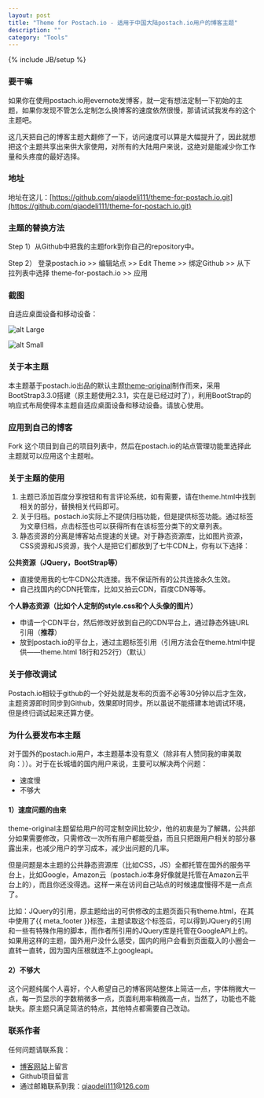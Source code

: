 ```yaml
---
layout: post
title: "Theme for Postach.io - 适用于中国大陆postach.io用户的博客主题"
description: ""
category: "Tools"
---
```

{% include JB/setup %}

### 要干嘛
如果你在使用postach.io用evernote发博客，就一定有想法定制一下初始的主题，如果你发现不管怎么定制怎么换博客的速度依然很慢，那请试试我发布的这个主题吧。

这几天把自己的博客主题大翻修了一下，访问速度可以算是大幅提升了，因此就想把这个主题共享出来供大家使用，对所有的大陆用户来说，这绝对是能减少你工作量和头疼度的最好选择。

<!-- more -->


### 地址
地址在这儿：[https://github.com/qiaodeli111/theme-for-postach.io.git](https://github.com/qiaodeli111/theme-for-postach.io.git)

### 主题的替换方法
Step 1）从Github中把我的主题fork到你自己的repository中。

Step 2）
登录postach.io >> 编辑站点 >> Edit Theme >> 绑定Github >> 从下拉列表中选择 theme-for-postach.io >> 应用

### 截图

自适应桌面设备和移动设备：

![alt Large](http://dellyqiao.qiniudn.com/2015/01/02/screenshot-s.png)

![alt Small](http://dellyqiao.qiniudn.com/2015/01/02/screenshot-l.png)



### 关于本主题

本主题基于postach.io出品的默认主题[theme-original](https://github.com/postachio/theme-original.git)制作而来，采用BootStrap3.3.0搭建（原主题使用2.3.1，实在是已经过时了），利用BootStrap的响应式布局使得本主题自适应桌面设备和移动设备。请放心使用。

### 应用到自己的博客

Fork 这个项目到自己的项目列表中，然后在postach.io的站点管理功能里选择此主题就可以应用这个主题啦。

### 关于主题的使用

1. 主题已添加百度分享按钮和有言评论系统，如有需要，请在theme.html中找到相关的部分，替换相关代码即可。
2. 关于归档。postach.io实际上不提供归档功能，但是提供标签功能。通过标签为文章归档，点击标签也可以获得所有在该标签分类下的文章列表。
3. 静态资源的分离是博客站点提速的关键。对于静态资源库，比如图片资源，CSS资源和JS资源，我个人是把它们都放到了七牛CDN上，你有以下选择：

**公共资源（JQuery，BootStrap等）**

- 直接使用我的七牛CDN公共连接。我不保证所有的公共连接永久生效。
- 自己找国内的CDN托管库，比如又拍云CDN，百度CDN等等。

**个人静态资源（比如个人定制的style.css和个人头像的图片）**

- 申请一个CDN平台，然后修改好放到自己的CDN平台上，通过静态外链URL引用（**推荐**）
- 放到postach.io的平台上，通过主题标签引用（引用方法会在theme.html中提供——theme.html 18行和252行）（默认）


### 关于修改调试

Postach.io相较于github的一个好处就是发布的页面不必等30分钟以后才生效，主题资源即时同步到Github，效果即时同步。所以虽说不能搭建本地调试环境，但是终归调试起来还算方便。

### 为什么要发布本主题

对于国外的postach.io用户，本主题基本没有意义（除非有人赞同我的审美取向：））。对于在长城墙的国内用户来说，主要可以解决两个问题：

- 速度慢
- 不够大


#### 1）速度问题的由来
theme-original主题留给用户的可定制空间比较少，他的初衷是为了解耦，公共部分如果需要修改，只需修改一次所有用户都能受益，而且只把跟用户相关的部分暴露出来，也减少用户的学习成本，减少出问题的几率。

但是问题是本主题的公共静态资源库（比如CSS，JS）全都托管在国外的服务平台上，比如Google，Amazon云（postach.io本身好像就是托管在Amazon云平台上的），而且你还没得选。这样一来在访问自己站点的时候速度慢得不是一点点了。

比如：JQuery的引用，原主题给出的可供修改的主题页面只有theme.html，在其中使用了{{ meta_footer }}标签，主题读取这个标签后，可以得到JQuery的引用和一些有特殊作用的脚本，而作者所引用的JQuery库是托管在GoogleAPI上的。如果用这样的主题，国外用户没什么感受，国内的用户会看到页面载入的小圈会一直转一直转，因为国内压根就连不上googleapi。

#### 2）不够大
这个问题纯属个人喜好，个人希望自己的博客网站整体上简洁一点，字体稍微大一点，每一页显示的字数稍微多一点，页面利用率稍微高一点，当然了，功能也不能缺失。原主题只满足简洁的特点，其他特点都需要自己改动。


### 联系作者
任何问题请联系我：

- [博客网站](http://blog.dellyqiao.com)上留言
- Github项目留言
- 通过邮箱联系到我：qiaodeli111@126.com